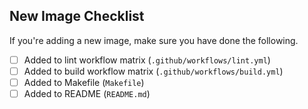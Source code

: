 

## New Image Checklist

If you're adding a new image, make sure you have done the following.

* [ ] Added to lint workflow matrix (`.github/workflows/lint.yml`)
* [ ] Added to build workflow matrix (`.github/workflows/build.yml`)
* [ ] Added to Makefile (`Makefile`)
* [ ] Added to README (`README.md`)
